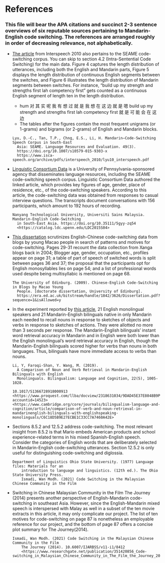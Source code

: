 # References
### This file will bear the APA citations and succinct 2-3 sentence overviews of six reputable sources pertaining to Mandarin-English code switching. The references are arranged roughly in order of decreasing relevance, not alphabetically.

- [The article](https://www.isca-speech.org/archive/pdfs/interspeech_2010/lyu10_interspeech.pdf) from Interspeech 2010 also pertains to the SEAME code-switching corpus. You can skip to section 4.2 (Intra-Sentential Code Switching) for the main data. Figure 4 captures the length distribution of utterances, including both the English and Mandarin parts, Figure 5 displays the length distribution of continuous English  segments between the switches, and Figure 6 illustrates the length distribution of Mandarin segments between switches. For instance, “build up my strength and strengths first lah competency first” gets counted as a continuous English segment of length ten in the length distribution.
    - hum 对 其 实 呢 我 有 想 过 就 是 我 想 在 这 边 就 是 嗯 build up my strength and strengths first lah competency first 就 是 可 能 <v-noise> 会 在 这 边
    - The tables after the figures contain the most frequent unigrams (or 1-grams) and bigrams (or 2-grams) of English and Mandarin blocks. 
    ```
    Lyu, D.-C., Tan, T.P., Chng, E.S., Li, H. Mandarin–Code-Switching Speech Corpus in South-East 
      Asia: SEAME. Language Resources and Evaluation. 49(3). 
      https://doi.org/10.1007/s10579-015-9303-x 
      https://www.isca-speech.org/archive/pdfs/interspeech_2010/lyu10_interspeech.pdf
    ```
- [Linguistic Consortium Data](https://catalog.ldc.upenn.edu/LDC2015S04) is a University of Pennsylvania-sponsored agency that disseminates language resources, including the SEAME code-switching speech corpus. Linguistic Consortium Data authored the linked article, which provides key figures of age, gender, place of residence, etc., of the code-switching speakers. According to this article, the code-switching data was obtained from responses to casual interview questions. The transcripts document conversations with 156  participants, which amount to 192 hours of recording.
    ```
    Nanyang Technological University, Universiti Sains Malaysia. Mandarin-English Code-Switching 
      in South-East Asia. https://doi.org/10.35111/5gyy-zq54 
      <https://catalog.ldc.upenn.edu/LDC2015S04>
    ```

- [This dissertation](https://era.ed.ac.uk/bitstream/handle/1842/3626/Dissertation.pdf?sequence=1&isAllowed=y) scrutinizes English-Chinese code-switching data from blogs by young Macao people in search of patterns and motives for code-switching. Pages 29-31 recount the data collection from Xanga blogs back in 2004; Blogger age, gender, occupation, etc., profiles appear on page 31; a table of part of speech of switched words is split between pages 36 and 37; the proposal that the participants opt for English monosyllables lies on page 54; and a list of professional words used despite being multisyllabic is mentioned on page 68.
    ```
    The University of Edinburg. (2009). Chinese-English Code-Switching in Blogs by Macao Young 
      People. [doctorate dissertation, University of Edinburg]. 
      https://era.ed.ac.uk/bitstream/handle/1842/3626/Dissertation.pdf?sequence=1&isAllowed=y
    ```


- In the experiment reported by [this article](https://www.cambridge.org/core/journals/bilingualism-language-and-cognition/article/comparison-of-verb-and-noun-retrieval-in-mandarinenglish-bilinguals-with-englishspeaking-monolinguals/C6C18D5B9E27ECBE1C33CC7A7460A42E), 21 English monolingual speakers and 21 Mandarin-English bilinguals native in only Mandarin each needed to recall nouns in response to sketches of objects and verbs in response to sketches of actions. They were allotted no more than 3 seconds per response. The Mandarin-English bilinguals’ instant word retrieval accuracy in Mandarin and in English were both lower than the English monolingual’s word retrieval accuracy in English, though the Mandarin-English bilinguals scored higher for verbs than nouns in both languages. Thus, bilinguals have more immediate access to verbs than nouns.
    ```
    Li, Y, Faroqi-Shan, Y. Wang, M. (2019).
      A Comparison of Noun and Verb Retrieval in Mandarin-English Bilinguals with English 
      Monolinguals. Bilingualism: Language and Cognition, 22(5), 1005-1028. 

    10.1017/S1366728918000913
    <https://www.proquest.com/llba/docview/2318631034/9DAD45E37E8048B9PQ/4?accountid=14523>
    <https://www.cambridge.org/core/journals/bilingualism-language-and-cognition/article/comparison-of-verb-and-noun-retrieval-in-mandarinenglish-bilinguals-with-englishspeaking-monolinguals/C6C18D5B9E27ECBE1C33CC7A7460A42E>
    ```

- Sections 8.5.2 and 12.5.2 address code-switching. The most relevant insight from 8.5.2 is that Mario embeds American products and school experience-related terms in his mixed Spanish-English speech. Consider the categories of English words that are deliberately selected in Mandarin-English code-switching utterances. Section 12.5.2  is only useful for distinguishing code-switching and diglossia.
    ```
    Department of Linguistics Ohio State University. (1977) Language files: Materials for an 
        introduction to language and linguistics. (12th ed.). The Ohio State University Press.
        Ismadi, Wan Modh. (2021) Code Switching in the Malaysian Chinese Community in the Film 
    ```

- Switching in Chinese Malaysian Community in the Film The Journey (2014) presents another perspective of English-Mandarin code-switching in southeast Asia. However, since the English-Mandarin mixed speech is interspersed with Malay as well in a subset of the ten movie extracts in this article, it may only complicate our project. The list of ten motives for code-switching on page 87 is nonetheless an employable reference for our project, and the bottom of page 87 offers a concise plot summary for The Journey(2014).
    ```
    Ismadi, Wan Modh. (2021) Code Switching in the Malaysian Chinese Community in the Film 
        The Journey (2014). 10.6007/IJARBSS/v11-i1/8412
        <https://www.researchgate.net/publication/351420856_Code-switching_in_Malaysian_Chinese_Community_in_The_Film_the_Journey_2014>
    ```
